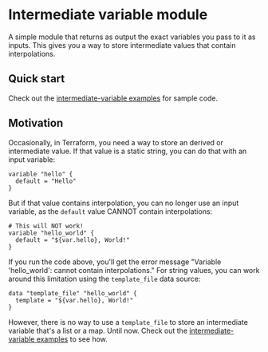 # Intermediate variable module

A simple module that returns as output the exact variables you pass to it as inputs. This gives you a way to store
intermediate values that contain interpolations.



## Quick start

Check out the [intermediate-variable examples](/examples/intermediate-variable) for sample code. 




## Motivation

Occasionally, in Terraform, you need a way to store an derived or intermediate value. If that value is a static string, 
you can do that with an input variable:

```hcl
variable "hello" {
  default = "Hello"
}
```

But if that value contains interpolation, you can no longer use an input variable, as the `default` value CANNOT 
contain interpolations:

```hcl
# This will NOT work!
variable "hello_world" {
  default = "${var.hello}, World!"
}
```

If you run the code above, you'll get the error message "Variable 'hello_world': cannot contain interpolations." For 
string values, you can work around this limitation using the `template_file` data source:

```hcl
data "template_file" "hello_world" {
  template = "${var.hello}, World!"
}
```

However, there is no way to use a `template_file` to store an intermediate variable that's a list or a map. Until now.
Check out the [intermediate-variable examples](/examples/intermediate-variable) to see how.




